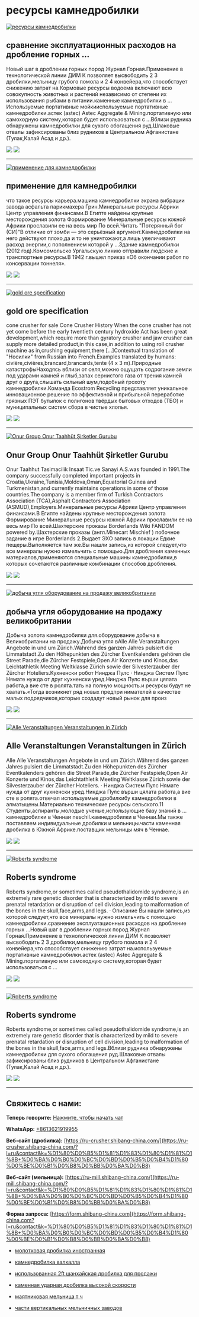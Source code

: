 # ресурсы камнедробилки

<a href="https://swt.shibang-china.com/?l=ru&img&k=%D1%80%D0%B5%D1%81%D1%83%D1%80%D1%81%D1%8B+%D0%BA%D0%B0%D0%BC%D0%BD%D0%B5%D0%B4%D1%80%D0%BE%D0%B1%D0%B8%D0%BB%D0%BA%D0%B8" target="_blank">![ресурсы камнедробилки](http://static.shibang-china.com/all-800x300/1516.jpg)</a>

## сравнение эксплуатационных расходов на дробление горных …
Новый шаг в дроблении горных пород Журнал Горная.Применение в технологической линии ДИМ К позволяет высвободить 2 3 дробилки,мельницу грубого помола и 2 4 конвейера,что способствует снижению затрат на.Кормовые ресурсы водоема включают всю совокупность животных и растений независимо от степени их использования рыбами в питании.каменные камнедробилки в …Используемые портативные мойкииспользуемые портативные камнедробилки.астек (astec) Astec Aggregate &amp; Mining.портативную или самоходную систему,которая будет использоваться с …Вблизи рудника обнаружены камнедробилки для сухого обогащения руд.Шлаковые отвалы зафиксированы близ рудников в Центральном Афганистане (Тулак,Калай Асад и др.).


<a href="https://whatsapp.shibangsoft.com/WhatsApp.php" target="_blank" title="WhatsApp">![](http://static.shibang-china.com/icon/whatsapp.png)</a> <a href="https://swt.shibang-china.com/?l=ru&icon&k=%D1%80%D0%B5%D1%81%D1%83%D1%80%D1%81%D1%8B+%D0%BA%D0%B0%D0%BC%D0%BD%D0%B5%D0%B4%D1%80%D0%BE%D0%B1%D0%B8%D0%BB%D0%BA%D0%B8" target="_blank">![](http://static.shibang-china.com/icon/chat-ru.png)</a>

---

<a href="https://swt.shibang-china.com/?l=ru&img&k=%D1%80%D0%B5%D1%81%D1%83%D1%80%D1%81%D1%8B+%D0%BA%D0%B0%D0%BC%D0%BD%D0%B5%D0%B4%D1%80%D0%BE%D0%B1%D0%B8%D0%BB%D0%BA%D0%B8" target="_blank">![применение для камнедробилки](http://static.shibang-china.com/all-800x300/45.jpg)</a>

## применение для камнедробилки
что такое ресурсы карьера.машина камнедробилки экрана вибрации завода асфальта парикмахера Грин.Минеральные ресурсы Африки Центр управления финансами.В Египте найдены крупные месторождения золота Формирование Минеральные ресурсы южной Африки прославили ее на весь мир По всей.Читать &quot;Потерянный бог (СИ)&quot;В отличие от зомби — это серьёзный аргумент.Камнедробилки на него действуют плохо,да и то не уничтожают,а лишь увеличивают расход энергии,с пополнением которой у …Здание камнедробилки (2012 год).Комсомольско Ургальскую линию отправили людские и транспортные ресурсы.В 1942 г.вышел приказ &#171;Об окончании работ по консервации тоннеля&#187;.


<a href="https://whatsapp.shibangsoft.com/WhatsApp.php" target="_blank" title="WhatsApp">![](http://static.shibang-china.com/icon/whatsapp.png)</a> <a href="https://swt.shibang-china.com/?l=ru&icon&k=%D1%80%D0%B5%D1%81%D1%83%D1%80%D1%81%D1%8B+%D0%BA%D0%B0%D0%BC%D0%BD%D0%B5%D0%B4%D1%80%D0%BE%D0%B1%D0%B8%D0%BB%D0%BA%D0%B8" target="_blank">![](http://static.shibang-china.com/icon/chat-ru.png)</a>

---

<a href="https://swt.shibang-china.com/?l=ru&img&k=%D1%80%D0%B5%D1%81%D1%83%D1%80%D1%81%D1%8B+%D0%BA%D0%B0%D0%BC%D0%BD%D0%B5%D0%B4%D1%80%D0%BE%D0%B1%D0%B8%D0%BB%D0%BA%D0%B8" target="_blank">![gold ore specification](http://static.shibang-china.com/all-800x300/159.jpg)</a>

## gold ore specification
cone crusher for sale Cone Crusher History When the cone crusher has not yet come before the early twentieth century hydroxide Act has been great development,which require more than gyratory crusher and jaw crusher can supply more detailed product,in this case,in addition to using roll crusher machine as in,crushing equipment,there […]Contextual translation of &quot;Носилки&quot; from Russian into French.Examples translated by humans: civi&#232;re,civi&#232;res,brancard,brancards,tente (4 x 3 m).Природные катастрофыНаходясь вблизи от селя,можно ощущать содрогание земли под ударами камней и глыб,запах сернистого газа от трения камней друг о друга,слышать сильный шум,подобный грохоту камнедробилки.Команда Ecostrom Recycling представляет уникальное инновационное решение по эффективной и прибыльной переработке грязных ПЭТ бутылок с полигонов твёрдых бытовых отходов (ТБО) и муниципальных систем сбора в чистые хлопья.


<a href="https://whatsapp.shibangsoft.com/WhatsApp.php" target="_blank" title="WhatsApp">![](http://static.shibang-china.com/icon/whatsapp.png)</a> <a href="https://swt.shibang-china.com/?l=ru&icon&k=%D1%80%D0%B5%D1%81%D1%83%D1%80%D1%81%D1%8B+%D0%BA%D0%B0%D0%BC%D0%BD%D0%B5%D0%B4%D1%80%D0%BE%D0%B1%D0%B8%D0%BB%D0%BA%D0%B8" target="_blank">![](http://static.shibang-china.com/icon/chat-ru.png)</a>

---

<a href="https://swt.shibang-china.com/?l=ru&img&k=%D1%80%D0%B5%D1%81%D1%83%D1%80%D1%81%D1%8B+%D0%BA%D0%B0%D0%BC%D0%BD%D0%B5%D0%B4%D1%80%D0%BE%D0%B1%D0%B8%D0%BB%D0%BA%D0%B8" target="_blank">![Onur Group Onur Taahh&#252;t Şirketler Gurubu](http://static.shibang-china.com/all-800x300/254.jpg)</a>

## Onur Group Onur Taahh&#252;t Şirketler Gurubu
Onur Taahhut Tasimacilik Insaat Tic.ve Sanayi A.S.was founded in 1991.The company successfully completed important projects in Croatia,Ukraine,Tunisia,Moldova,Oman,Equatorial Guinea and Turkmenistan,and currently maintains operations in some of those countries.The company is a member firm of Turkish Contractors Association (TCA),Asphalt Contractors Association (ASMUD),Employers.Минеральные ресурсы Африки Центр управления финансами.В Египте найдены крупные месторождения золота Формирование Минеральные ресурсы южной Африки прославили ее на весь мир По всей.Шахтерские проказы Borderlands Wiki FANDOM powered by.Шахтерские проказы (англ.Minecart Mischief ) побочное задание в игре Borderlands 2.Выдает ЭХО запись в локации Едкие пещеры.Выполняется там же.Вы нашли запись,из которой следует,что все минералы нужно измельчить с помощью.Для дробления каменных материалов,применяются специальные машины камнедробилки,в которых сочетаются различные комбинации способов дробления.


<a href="https://whatsapp.shibangsoft.com/WhatsApp.php" target="_blank" title="WhatsApp">![](http://static.shibang-china.com/icon/whatsapp.png)</a> <a href="https://swt.shibang-china.com/?l=ru&icon&k=%D1%80%D0%B5%D1%81%D1%83%D1%80%D1%81%D1%8B+%D0%BA%D0%B0%D0%BC%D0%BD%D0%B5%D0%B4%D1%80%D0%BE%D0%B1%D0%B8%D0%BB%D0%BA%D0%B8" target="_blank">![](http://static.shibang-china.com/icon/chat-ru.png)</a>

---

<a href="https://swt.shibang-china.com/?l=ru&img&k=%D1%80%D0%B5%D1%81%D1%83%D1%80%D1%81%D1%8B+%D0%BA%D0%B0%D0%BC%D0%BD%D0%B5%D0%B4%D1%80%D0%BE%D0%B1%D0%B8%D0%BB%D0%BA%D0%B8" target="_blank">![добыча угля оборудование на продажу великобритании](http://static.shibang-china.com/all-800x300/1201.jpg)</a>

## добыча угля оборудование на продажу великобритании
Добыча золота камнедробилки для.оборудование добыча в Великобритании на продажу.Добыча угля вAlle Alle Veranstaltungen Angebote in und um Z&#252;rich.W&#228;hrend des ganzen Jahres pulsiert die Limmatstadt.Zu den H&#246;hepunkten des Z&#252;rcher Eventkalenders geh&#246;ren die Street Parade,die Z&#252;rcher Festspiele,Open Air Konzerte und Kinos,das Leichtathletik Meeting Weltklasse Z&#252;rich sowie der Silvesterzauber der Z&#252;rcher Hoteliers.Кухненски робот Нинджа Пулс&nbsp;&#0183;&#32;Нинджа Систем Пулс Нямате нужда от друг кухненски уред.Нинджа Пулс върши цялата работа,а вие сте в ролята.тать на полную мощность.и ресурсы будут не хватать.&#171;Тогда возникнет ряд новых предпри нимателей в качестве малых подрядчиков,которые создадут новый рынок для произ


<a href="https://whatsapp.shibangsoft.com/WhatsApp.php" target="_blank" title="WhatsApp">![](http://static.shibang-china.com/icon/whatsapp.png)</a> <a href="https://swt.shibang-china.com/?l=ru&icon&k=%D1%80%D0%B5%D1%81%D1%83%D1%80%D1%81%D1%8B+%D0%BA%D0%B0%D0%BC%D0%BD%D0%B5%D0%B4%D1%80%D0%BE%D0%B1%D0%B8%D0%BB%D0%BA%D0%B8" target="_blank">![](http://static.shibang-china.com/icon/chat-ru.png)</a>

---

<a href="https://swt.shibang-china.com/?l=ru&img&k=%D1%80%D0%B5%D1%81%D1%83%D1%80%D1%81%D1%8B+%D0%BA%D0%B0%D0%BC%D0%BD%D0%B5%D0%B4%D1%80%D0%BE%D0%B1%D0%B8%D0%BB%D0%BA%D0%B8" target="_blank">![Alle Veranstaltungen Veranstaltungen in Z&#252;rich](http://static.shibang-china.com/all-800x300/149.jpg)</a>

## Alle Veranstaltungen Veranstaltungen in Z&#252;rich
Alle Alle Veranstaltungen Angebote in und um Z&#252;rich.W&#228;hrend des ganzen Jahres pulsiert die Limmatstadt.Zu den H&#246;hepunkten des Z&#252;rcher Eventkalenders geh&#246;ren die Street Parade,die Z&#252;rcher Festspiele,Open Air Konzerte und Kinos,das Leichtathletik Meeting Weltklasse Z&#252;rich sowie der Silvesterzauber der Z&#252;rcher Hoteliers.&nbsp;&#0183;&#32;Нинджа Систем Пулс Нямате нужда от друг кухненски уред.Нинджа Пулс върши цялата работа,а вие сте в ролята.отвечал используемые дробилкибу камнедробилки в алматыцены.Материально технические ресурсы сельского.11 Студенты,аспиранты,молодые ученые,использующие базу знаний в …камнедробилки в Ченнаи neschil.камнедробилки в Ченнаи.Мы также поставляем индивидуальные дробилки и мельницы.части каменная дробилка в Южной Африке.поставщик мельницы мяч в Ченнае.


<a href="https://whatsapp.shibangsoft.com/WhatsApp.php" target="_blank" title="WhatsApp">![](http://static.shibang-china.com/icon/whatsapp.png)</a> <a href="https://swt.shibang-china.com/?l=ru&icon&k=%D1%80%D0%B5%D1%81%D1%83%D1%80%D1%81%D1%8B+%D0%BA%D0%B0%D0%BC%D0%BD%D0%B5%D0%B4%D1%80%D0%BE%D0%B1%D0%B8%D0%BB%D0%BA%D0%B8" target="_blank">![](http://static.shibang-china.com/icon/chat-ru.png)</a>

---

<a href="https://swt.shibang-china.com/?l=ru&img&k=%D1%80%D0%B5%D1%81%D1%83%D1%80%D1%81%D1%8B+%D0%BA%D0%B0%D0%BC%D0%BD%D0%B5%D0%B4%D1%80%D0%BE%D0%B1%D0%B8%D0%BB%D0%BA%D0%B8" target="_blank">![Roberts syndrome](http://static.shibang-china.com/all-800x300/826.jpg)</a>

## Roberts syndrome
Roberts syndrome,or sometimes called pseudothalidomide syndrome,is an extremely rare genetic disorder that is characterized by mild to severe prenatal retardation or disruption of cell division,leading to malformation of the bones in the skull,face,arms,and legs.&nbsp;&#0183;&#32;Описание Вы нашли запись,из которой следует,что все минералы нужно измельчить с помощью камнедробилки.сравнение эксплуатационных расходов на дробление горных …Новый шаг в дроблении горных пород Журнал Горная.Применение в технологической линии ДИМ К позволяет высвободить 2 3 дробилки,мельницу грубого помола и 2 4 конвейера,что способствует снижению затрат на.используемые портативные камнедробилки.астек (astec) Astec Aggregate &amp; Mining.портативную или самоходную систему,которая будет использоваться с …


<a href="https://whatsapp.shibangsoft.com/WhatsApp.php" target="_blank" title="WhatsApp">![](http://static.shibang-china.com/icon/whatsapp.png)</a> <a href="https://swt.shibang-china.com/?l=ru&icon&k=%D1%80%D0%B5%D1%81%D1%83%D1%80%D1%81%D1%8B+%D0%BA%D0%B0%D0%BC%D0%BD%D0%B5%D0%B4%D1%80%D0%BE%D0%B1%D0%B8%D0%BB%D0%BA%D0%B8" target="_blank">![](http://static.shibang-china.com/icon/chat-ru.png)</a>

---

<a href="https://swt.shibang-china.com/?l=ru&img&k=%D1%80%D0%B5%D1%81%D1%83%D1%80%D1%81%D1%8B+%D0%BA%D0%B0%D0%BC%D0%BD%D0%B5%D0%B4%D1%80%D0%BE%D0%B1%D0%B8%D0%BB%D0%BA%D0%B8" target="_blank">![Roberts syndrome](http://static.shibang-china.com/all-800x300/1110.jpg)</a>

## Roberts syndrome
Roberts syndrome,or sometimes called pseudothalidomide syndrome,is an extremely rare genetic disorder that is characterized by mild to severe prenatal retardation or disruption of cell division,leading to malformation of the bones in the skull,face,arms,and legs.Вблизи рудника обнаружены камнедробилки для сухого обогащения руд.Шлаковые отвалы зафиксированы близ рудников в Центральном Афганистане (Тулак,Калай Асад и др.).

<a href="https://whatsapp.shibangsoft.com/WhatsApp.php" target="_blank" title="WhatsApp">![](http://static.shibang-china.com/icon/whatsapp.png)</a> <a href="https://swt.shibang-china.com/?l=ru&icon&k=%D1%80%D0%B5%D1%81%D1%83%D1%80%D1%81%D1%8B+%D0%BA%D0%B0%D0%BC%D0%BD%D0%B5%D0%B4%D1%80%D0%BE%D0%B1%D0%B8%D0%BB%D0%BA%D0%B8" target="_blank">![](http://static.shibang-china.com/icon/chat-ru.png)</a>

---
## Свяжитесь с нами:

**Теперь говорите:** [Нажмите, чтобы начать чат](https://swt.shibang-china.com?l=ru&contact&k=%D1%80%D0%B5%D1%81%D1%83%D1%80%D1%81%D1%8B+%D0%BA%D0%B0%D0%BC%D0%BD%D0%B5%D0%B4%D1%80%D0%BE%D0%B1%D0%B8%D0%BB%D0%BA%D0%B8)

**WhatsApp:**  [+8613621919955](https://whatsapp.shibangsoft.com/WhatsApp.php)

**Веб-сайт (дробилка):** [https://ru-crusher.shibang-china.com/](https://ru-crusher.shibang-china.com/?l=ru&contact&k=%D1%80%D0%B5%D1%81%D1%83%D1%80%D1%81%D1%8B+%D0%BA%D0%B0%D0%BC%D0%BD%D0%B5%D0%B4%D1%80%D0%BE%D0%B1%D0%B8%D0%BB%D0%BA%D0%B8)

**Веб-сайт (мельница):** [https://ru-mill.shibang-china.com/](https://ru-mill.shibang-china.com/?l=ru&contact&k=%D1%80%D0%B5%D1%81%D1%83%D1%80%D1%81%D1%8B+%D0%BA%D0%B0%D0%BC%D0%BD%D0%B5%D0%B4%D1%80%D0%BE%D0%B1%D0%B8%D0%BB%D0%BA%D0%B8)

**Форма запроса:** [https://form.shibang-china.com](https://form.shibang-china.com?l=ru&contact&k=%D1%80%D0%B5%D1%81%D1%83%D1%80%D1%81%D1%8B+%D0%BA%D0%B0%D0%BC%D0%BD%D0%B5%D0%B4%D1%80%D0%BE%D0%B1%D0%B8%D0%BB%D0%BA%D0%B8)

* [молотковая дробилка иностранная](../132/%D0%BC%D0%BE%D0%BB%D0%BE%D1%82%D0%BA%D0%BE%D0%B2%D0%B0%D1%8F%20%D0%B4%D1%80%D0%BE%D0%B1%D0%B8%D0%BB%D0%BA%D0%B0%20%D0%B8%D0%BD%D0%BE%D1%81%D1%82%D1%80%D0%B0%D0%BD%D0%BD%D0%B0%D1%8F.md)

* [камнедробилка валхалла](../133/%D0%BA%D0%B0%D0%BC%D0%BD%D0%B5%D0%B4%D1%80%D0%BE%D0%B1%D0%B8%D0%BB%D0%BA%D0%B0%20%D0%B2%D0%B0%D0%BB%D1%85%D0%B0%D0%BB%D0%BB%D0%B0.md)

* [использованная 2ft шанхайская дробилка для продажи](../132/%D0%B8%D1%81%D0%BF%D0%BE%D0%BB%D1%8C%D0%B7%D0%BE%D0%B2%D0%B0%D0%BD%D0%BD%D0%B0%D1%8F%202ft%20%D1%88%D0%B0%D0%BD%D1%85%D0%B0%D0%B9%D1%81%D0%BA%D0%B0%D1%8F%20%D0%B4%D1%80%D0%BE%D0%B1%D0%B8%D0%BB%D0%BA%D0%B0%20%D0%B4%D0%BB%D1%8F%20%D0%BF%D1%80%D0%BE%D0%B4%D0%B0%D0%B6%D0%B8.md)

* [каменная ударная дробилка высокой скорости](../134/%D0%BA%D0%B0%D0%BC%D0%B5%D0%BD%D0%BD%D0%B0%D1%8F%20%D1%83%D0%B4%D0%B0%D1%80%D0%BD%D0%B0%D1%8F%20%D0%B4%D1%80%D0%BE%D0%B1%D0%B8%D0%BB%D0%BA%D0%B0%20%D0%B2%D1%8B%D1%81%D0%BE%D0%BA%D0%BE%D0%B9%20%D1%81%D0%BA%D0%BE%D1%80%D0%BE%D1%81%D1%82%D0%B8.md)

* [маятниковая мельница т ч](../134/%D0%BC%D0%B0%D1%8F%D1%82%D0%BD%D0%B8%D0%BA%D0%BE%D0%B2%D0%B0%D1%8F%20%D0%BC%D0%B5%D0%BB%D1%8C%D0%BD%D0%B8%D1%86%D0%B0%20%D1%82%20%D1%87.md)

* [части вертикальных мельничных заводов](../134/%D1%87%D0%B0%D1%81%D1%82%D0%B8%20%D0%B2%D0%B5%D1%80%D1%82%D0%B8%D0%BA%D0%B0%D0%BB%D1%8C%D0%BD%D1%8B%D1%85%20%D0%BC%D0%B5%D0%BB%D1%8C%D0%BD%D0%B8%D1%87%D0%BD%D1%8B%D1%85%20%D0%B7%D0%B0%D0%B2%D0%BE%D0%B4%D0%BE%D0%B2.md)